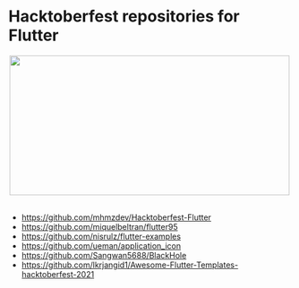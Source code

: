 # Hacktoberfest repositories for Flutter

<div align="center">
  <img src="https://tech.pelmorex.com/wp-content/uploads/2020/10/flutter-1030x488.png" width="500px" height="250px">
</div>
<br>

- https://github.com/mhmzdev/Hacktoberfest-Flutter
- https://github.com/miquelbeltran/flutter95
- https://github.com/nisrulz/flutter-examples
- https://github.com/ueman/application_icon
- https://github.com/Sangwan5688/BlackHole
- https://github.com/lkrjangid1/Awesome-Flutter-Templates-hacktoberfest-2021
